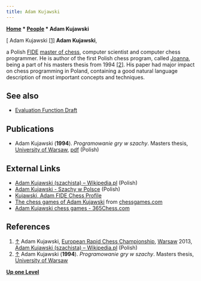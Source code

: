 ```yaml
---
title: Adam Kujawski
---
```

**[Home](Home "Home") * [People](People "People") * Adam Kujawski**

\[ Adam Kujawski <a id="cite-note-1" href="#cite-ref-1">[1]</a>
**Adam Kujawski**,

a Polish [FIDE](FIDE "FIDE") [master of chess](https://en.wikipedia.org/wiki/FIDE_titles#FIDE_Master_.28FM.29), computer scientist and computer chess programmer.
He is author of the first Polish chess program, called [Joanna](Joanna "Joanna"), being a part of his masters thesis from 1994 <a id="cite-note-2" href="#cite-ref-2">[2]</a>.
His paper had major impact on chess programming in Poland, containing a good natural language description of most important concepts and techniques.

## See also

- [Evaluation Function Draft](Evaluation_Function_Draft "Evaluation Function Draft")

## Publications

- Adam Kujawski (**1994**). *Programowanie gry w szachy*. Masters thesis, [University of Warsaw](University_of_Warsaw "University of Warsaw"), [pdf](http://mkarasinski.pl/_cms/files/Adam%20Kujawski%20szachy.pdf) (Polish)

## External Links

- [Adam Kujawski (szachista) – Wikipedia.pl](<https://pl.wikipedia.org/wiki/Adam_Kujawski_(szachista)>) (Polish)
- [Adam Kujawski - Szachy w Polsce](http://www.szachypolskie.pl/adam-kujawski/) (Polish)
- [Kujawski, Adam FIDE Chess Profile](http://ratings.fide.com/card.phtml?event=1100920)
- [The chess games of Adam Kujawski](http://www.chessgames.com/perl/chessplayer?pid=30792) from [chessgames.com](http://www.chessgames.com/index.html)
- [Adam Kujawski chess games - 365Chess.com](https://www.365chess.com/players/Adam_Kujawski)

## References

1. <a id="cite-ref-1" href="#cite-note-1">↑</a> Adam Kujawski, [European Rapid Chess Championship](http://www.archiwum.poloniachess.pl/amplico2013/index6f1f.html?lang=en), [Warsaw](https://en.wikipedia.org/wiki/Warsaw) 2013, [Adam Kujawski (szachista) – Wikipedia.pl](<https://pl.wikipedia.org/wiki/Adam_Kujawski_(szachista)>) (Polish)
1. <a id="cite-ref-2" href="#cite-note-2">↑</a> Adam Kujawski (**1994**). *Programowanie gry w szachy*. Masters thesis, [University of Warsaw](University_of_Warsaw "University of Warsaw")

**[Up one Level](People "People")**

